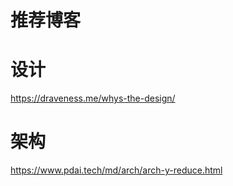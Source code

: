 # 推荐博客


# 设计

https://draveness.me/whys-the-design/



# 架构

https://www.pdai.tech/md/arch/arch-y-reduce.html
